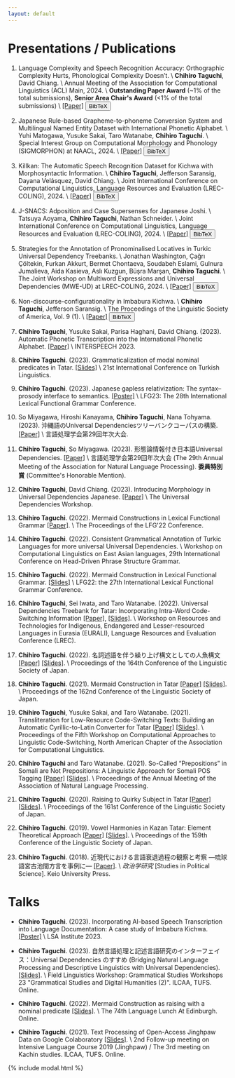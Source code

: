 ```yaml
---
layout: default
---
```


# Presentations / Publications
1. Language Complexity and Speech Recognition Accuracy: Orthographic Complexity Hurts, Phonological Complexity Doesn’t. \\
**Chihiro Taguchi**, David Chiang. \\
Annual Meeting of the Association for Computational Linguistics (ACL) Main, 2024. \\
**Outstanding Paper Award** (~1% of the total submissions), **Senior Area Chair's Award** (<1% of the total submissions) \\
[[Paper]](https://arxiv.org/abs/2406.09202) <button class="bibtex-button" onclick="showBibtex('taguchi_chiang_2024_language')">BibTeX</button>

1. Japanese Rule-based Grapheme-to-phoneme Conversion System and Multilingual Named Entity Dataset with International Phonetic Alphabet. \\
Yuhi Matogawa, Yusuke Sakai, Taro Watanabe, **Chihiro Taguchi**. \\
Special Interest Group on Computational Morphology and Phonology (SIGMORPHON) at NAACL, 2024. \\
[[Paper]](https://aclanthology.org/2024.sigmorphon-1.9) <button class="bibtex-button" onclick="showBibtex('matogawa_etal_2024_japanese')">BibTeX</button>

1. Killkan: The Automatic Speech Recognition Dataset for Kichwa with Morphosyntactic Information. \\
**Chihiro Taguchi**, Jefferson Saransig, Dayana Velásquez, David Chiang. \\
Joint International Conference on Computational Linguistics, Language Resources and Evaluation (LREC-COLING), 2024. \\
[[Paper]](https://aclanthology.org/2024.lrec-main.852) <button class="bibtex-button" onclick="showBibtex('taguchi_etal_2024_killkan')">BibTeX</button>

1. J-SNACS: Adposition and Case Supersenses for Japanese Joshi. \\
Tatsuya Aoyama, **Chihiro Taguchi**, Nathan Schneider. \\
Joint International Conference on Computational Linguistics, Language Resources and Evaluation (LREC-COLING), 2024. \\
[[Paper]](https://aclanthology.org/2024.lrec-main.839) <button class="bibtex-button" onclick="showBibtex('aoyama_etal_2024_jsnacs')">BibTeX</button>

1. Strategies for the Annotation of Pronominalised Locatives in Turkic Universal Dependency Treebanks. \\
Jonathan Washington, Çağrı Çöltekin, Furkan Akkurt, Bermet Chontaeva, Soudabeh Eslami, Gulnura Jumalieva, Aida Kasieva, Aslı Kuzgun, Büşra Marşan, **Chihiro Taguchi**. \\
The Joint Workshop on Multiword Expressions and Universal Dependencies (MWE-UD) at LREC-COLING, 2024. \\
[[Paper]](https://aclanthology.org/2024.mwe-1.25) <button class="bibtex-button" onclick="showBibtex('washington_etal_2024_strategies')">BibTeX</button>

1. Non-discourse-configurationality in Imbabura Kichwa. \\
**Chihiro Taguchi**, Jefferson Saransig. \\
The Proceedings of the Linguistic Society of America, Vol. 9 (1). \\
[[Paper]](https://journals.linguisticsociety.org/proceedings/index.php/PLSA/article/view/5687) <button class="bibtex-button" onclick="showBibtex('taguchi_saransig_2024_non')">BibTeX</button>

1. **Chihiro Taguchi**, Yusuke Sakai, Parisa Haghani, David Chiang.
(2023).
Automatic Phonetic Transcription into the International Phonetic Alphabet. [[Paper]](https://arxiv.org/abs/2308.03917) \\
INTERSPEECH 2023.

1. **Chihiro Taguchi**. (2023). Grammaticalization of modal nominal predicates in Tatar. [[Slides]](./assets/pdf/ICTL_Tatar_modal_nominal_predicate.pdf) \\
21st International Conference on Turkish Linguistics.

1. **Chihiro Taguchi**. (2023). Japanese gapless relativization: The syntax–prosody interface to semantics. [[Poster]](./assets/pdf/LFG23_Poster.pdf) \\
LFG23: The 28th International Lexical Functional Grammar Conference.

1. So Miyagawa, Hiroshi Kanayama, **Chihiro Taguchi**, Nana Tohyama. (2023). 沖縄語のUniversal Dependenciesツリーバンクコーパスの構築. [[Paper]](https://www.anlp.jp/proceedings/annual_meeting/2023/pdf_dir/P3-8.pdf) \\
言語処理学会第29回年次大会.

1. **Chihiro Taguchi**, So Miyagawa. (2023). 形態論情報付き日本語Universal Dependencies. [[Paper]](https://www.anlp.jp/proceedings/annual_meeting/2023/pdf_dir/P3-6.pdf) \\
言語処理学会第29回年次大会 (The 29th Annual Meeting of the Association for Natural Language Processing).
**委員特別賞** (Committee's Honorable Mention).

1. **Chihiro Taguchi**, David Chiang. (2023). Introducing Morphology in Universal Dependencies Japanese. [[Paper]](https://aclanthology.org/2023.udw-1.8/) \\
The Universal Dependencies Workshop.

1. **Chihiro Taguchi**. (2022). Mermaid Constructions in Lexical Functional Grammar [[Paper]](https://ojs.ub.uni-konstanz.de/lfg/index.php/main/article/view/19). \\
The Proceedings of the LFG'22 Conference.

1. **Chihiro Taguchi**. (2022). Consistent Grammatical Annotation of Turkic Languages for more universal Universal Dependencies. \\
Workshop on Computational Linguistics on East Asian languages, 29th International Conference on Head-Driven Phrase Structure Grammar.

1. **Chihiro Taguchi**. (2022). Mermaid Construction in Lexical Functional Grammar. [[Slides]](./assets/pdf/LFG2022_handout_final_Taguchi.pdf) \\
LFG22: the 27th International Lexical Functional Grammar Conference.

1. **Chihiro Taguchi**, Sei Iwata, and Taro Watanabe. (2022). Universal Dependencies Treebank for Tatar: Incorporating Intra-Word
Code-Switching Information [[Paper]](./assets/pdf/LREC2022.pdf), [[Slides]](./assets/pdf/20_EURALI_2022.pdf). \\
Workshop on Resources and Technologies for Indigenous, Endangered and Lesser-resourced Languages in Eurasia (EURALI), Language Resources and Evaluation Conference (LREC).

1. **Chihiro Taguchi**. (2022). 名詞述語を伴う繰り上げ構文としての人魚構文 [[Paper]](./assets/pdf/LSJ164_Paper.pdf) [[Slides]](./assets/pdf/LSJ164_Slides_final.pdf). \\
Proceedings of the 164th Conference of the Linguistic Society of Japan.

1. **Chihiro Taguchi**. (2021). Mermaid Construction in Tatar [[Paper]](./assets/pdf/LSJ162_Paper.pdf) [[Slides]](./assets/pdf/LSJ162_Slides.pdf). \\
Proceedings of the 162nd Conference of the Linguistic Society of Japan.

1. **Chihiro Taguchi**, Yusuke Sakai, and Taro Watanabe. (2021). Transliteration for Low-Resource Code-Switching Texts: Building an Automatic Cyrillic-to-Latin Converter for Tatar [[Paper]](./assets/pdf/CALCS_CR.pdf) [[Slides]](./assets/pdf/CALCS_Slides.pdf). \\
Proceedings of the Fifth Workshop on Computational Approaches to Linguistic Code-Switching, North American Chapter of the Association for Computational Linguistics.

1. **Chihiro Taguchi** and Taro Watanabe. (2021). So-Called “Prepositions” in Somali are Not Prepositions: A Linguistic Approach for Somali POS Tagging [[Paper]](./pdf/ANLP2021final.pdf) [[Slides]](./assets/pdf/ANLP2021_Slides.pdf). \\
Proceedings of the Annual Meeting of the Association of Natural Language Processing.

1. **Chihiro Taguchi**. (2020). Raising to Quirky Subject in Tatar [[Paper]](./assets/pdf/A-2_161.pdf) [[Slides]](./assets/pdf/LSJ161_Slides.pdf). \\
Proceedings of the 161st Conference of the Linguistic Society of Japan.

1. **Chihiro Taguchi**. (2019). Vowel Harmonies in Kazan Tatar: Element Theoretical Approach [[Paper]](./assets/pdf/C-7_159.pdf) [[Slides]](./assets/pdf/LSJ159_Slides.pdf). \\
Proceedings of the 159th Conference of the Linguistic Society of Japan.

1. **Chihiro Taguchi**. (2018). 近現代における言語衰退過程の観察と考察 —琉球語宮古池間方言を事例に— [[Paper]](./assets/pdf/Seijigakukenkyu_Miyako.pdf). \\
*政治学研究* [Studies in Political Science]. Keio University Press.

# Talks
- **Chihiro Taguchi**. (2023). Incorporating AI-based Speech Transcription into Language Documentation: A case study of Imbabura Kichwa. [[Poster]](./assets/pdf/LSA_Institute2023_poster.pdf) \\
LSA Institute 2023.

- **Chihiro Taguchi**. (2023). 自然言語処理と記述言語研究のインターフェイス：Universal Dependencies のすすめ (Bridging Natural Language Processing and Descriptive Linguistics with Universal Dependencies). [[Slides]](./assets/pdf/UD_langdoc.pdf). \\
Field Linguistics Workshop: Grammatical Studies Workshops 23 "Grammatical Studies and Digital Humanities (2)". ILCAA, TUFS. Online. 

- **Chihiro Taguchi**. (2022). Mermaid Construction as raising with a nominal predicate [[Slides]](./assets/pdf/Edinburgh_Language_Lunch_Taguchi.pdf). \\
The 74th Language Lunch At Edinburgh. Online.

- **Chihiro Taguchi**. (2021). Text Processing of Open-Access Jinghpaw Data on Google Colaboratory [[Slides]](./assets/pdf/Jinghpaw_followup_Taguchi.pdf). \\
2nd Follow-up meeting on Intensive Language Course 2019 (Jinghpaw) / The 3rd meeting on Kachin studies. ILCAA, TUFS. Online.

<!-- Include the modal structure from _includes/modal.html -->
{% include modal.html %}

<!-- Link the external CSS file -->
<link rel="stylesheet" type="text/css" href="assets/css/styles.css">

<!-- Link the external JavaScript file -->
<script src="assets/js/scripts.js"></script>